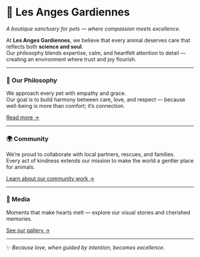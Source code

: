 # 🐾 Les Anges Gardiennes

*A boutique sanctuary for pets — where compassion meets excellence.*

At **Les Anges Gardiennes**, we believe that every animal deserves care that reflects both **science and soul**.  
Our philosophy blends expertise, calm, and heartfelt attention to detail — creating an environment where trust and joy flourish.

---

### 🌸 Our Philosophy
We approach every pet with empathy and grace.  
Our goal is to build harmony between care, love, and respect — because well-being is more than comfort; it’s connection.

[Read more →](philosophy/introduction.md)

---

### 🌍 Community
We’re proud to collaborate with local partners, rescues, and families.  
Every act of kindness extends our mission to make the world a gentler place for animals.

[Learn about our community work →](community/)

---

### 📸 Media
Moments that make hearts melt — explore our visual stories and cherished memories.  

[See our gallery →](media/)

---

✨ *Because love, when guided by intention, becomes excellence.*
